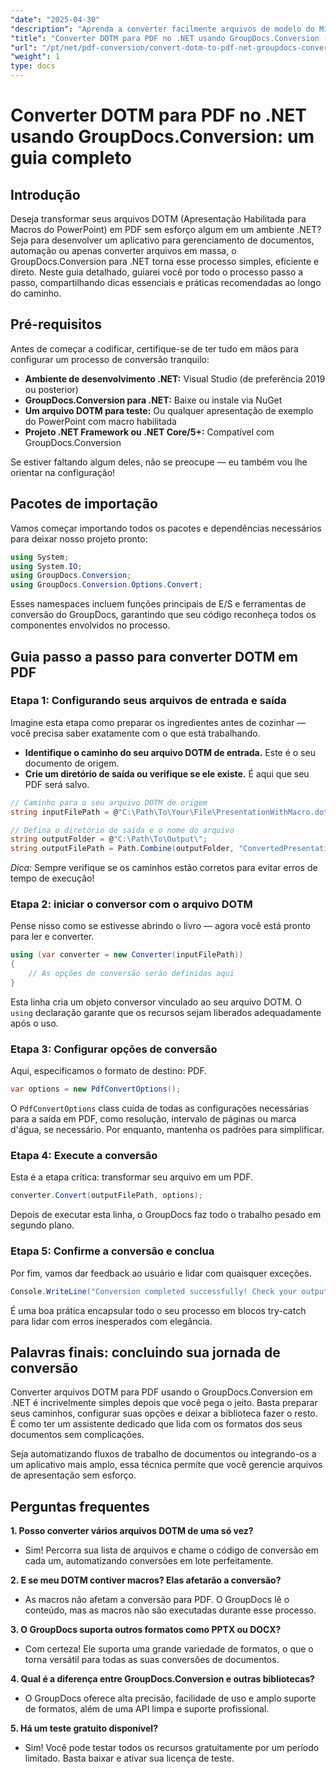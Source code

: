 ```yaml
---
"date": "2025-04-30"
"description": "Aprenda a converter facilmente arquivos de modelo do Microsoft Word (.dotm) em PDFs usando a poderosa biblioteca GroupDocs.Conversion para .NET. Simplifique seu gerenciamento de documentos com eficiência."
"title": "Converter DOTM para PDF no .NET usando GroupDocs.Conversion - Um guia completo"
"url": "/pt/net/pdf-conversion/convert-dotm-to-pdf-net-groupdocs-conversion/"
"weight": 1
type: docs
---
```

# Converter DOTM para PDF no .NET usando GroupDocs.Conversion: um guia completo

## Introdução

Deseja transformar seus arquivos DOTM (Apresentação Habilitada para Macros do PowerPoint) em PDF sem esforço algum em um ambiente .NET? Seja para desenvolver um aplicativo para gerenciamento de documentos, automação ou apenas converter arquivos em massa, o GroupDocs.Conversion para .NET torna esse processo simples, eficiente e direto. Neste guia detalhado, guiarei você por todo o processo passo a passo, compartilhando dicas essenciais e práticas recomendadas ao longo do caminho.

## Pré-requisitos

Antes de começar a codificar, certifique-se de ter tudo em mãos para configurar um processo de conversão tranquilo:

- **Ambiente de desenvolvimento .NET:** Visual Studio (de preferência 2019 ou posterior)
- **GroupDocs.Conversion para .NET:** Baixe ou instale via NuGet
- **Um arquivo DOTM para teste:** Ou qualquer apresentação de exemplo do PowerPoint com macro habilitada
- **Projeto .NET Framework ou .NET Core/5+:** Compatível com GroupDocs.Conversion

Se estiver faltando algum deles, não se preocupe — eu também vou lhe orientar na configuração!


## Pacotes de importação

Vamos começar importando todos os pacotes e dependências necessários para deixar nosso projeto pronto:

```csharp
using System;
using System.IO;
using GroupDocs.Conversion;
using GroupDocs.Conversion.Options.Convert;
```

Esses namespaces incluem funções principais de E/S e ferramentas de conversão do GroupDocs, garantindo que seu código reconheça todos os componentes envolvidos no processo.


## Guia passo a passo para converter DOTM em PDF

### Etapa 1: Configurando seus arquivos de entrada e saída

Imagine esta etapa como preparar os ingredientes antes de cozinhar — você precisa saber exatamente com o que está trabalhando.

- **Identifique o caminho do seu arquivo DOTM de entrada.** Este é o seu documento de origem.
- **Crie um diretório de saída ou verifique se ele existe.** É aqui que seu PDF será salvo.

```csharp
// Caminho para o seu arquivo DOTM de origem
string inputFilePath = @"C:\Path\To\Your\File\PresentationWithMacro.dotm";

// Defina o diretório de saída e o nome do arquivo
string outputFolder = @"C:\Path\To\Output\";
string outputFilePath = Path.Combine(outputFolder, "ConvertedPresentation.pdf");
```

*Dica:* Sempre verifique se os caminhos estão corretos para evitar erros de tempo de execução!

### Etapa 2: iniciar o conversor com o arquivo DOTM

Pense nisso como se estivesse abrindo o livro — agora você está pronto para ler e converter.

```csharp
using (var converter = new Converter(inputFilePath))
{
    // As opções de conversão serão definidas aqui
}
```

Esta linha cria um objeto conversor vinculado ao seu arquivo DOTM. O `using` declaração garante que os recursos sejam liberados adequadamente após o uso.

### Etapa 3: Configurar opções de conversão

Aqui, especificamos o formato de destino: PDF.

```csharp
var options = new PdfConvertOptions();
```

O `PdfConvertOptions` class cuida de todas as configurações necessárias para a saída em PDF, como resolução, intervalo de páginas ou marca d'água, se necessário. Por enquanto, mantenha os padrões para simplificar.

### Etapa 4: Execute a conversão

Esta é a etapa crítica: transformar seu arquivo em um PDF.

```csharp
converter.Convert(outputFilePath, options);
```

Depois de executar esta linha, o GroupDocs faz todo o trabalho pesado em segundo plano.

### Etapa 5: Confirme a conversão e conclua

Por fim, vamos dar feedback ao usuário e lidar com quaisquer exceções.

```csharp
Console.WriteLine("Conversion completed successfully! Check your output at: " + outputFilePath);
```

É uma boa prática encapsular todo o seu processo em blocos try-catch para lidar com erros inesperados com elegância.


## Palavras finais: concluindo sua jornada de conversão

Converter arquivos DOTM para PDF usando o GroupDocs.Conversion em .NET é incrivelmente simples depois que você pega o jeito. Basta preparar seus caminhos, configurar suas opções e deixar a biblioteca fazer o resto. É como ter um assistente dedicado que lida com os formatos dos seus documentos sem complicações.

Seja automatizando fluxos de trabalho de documentos ou integrando-os a um aplicativo mais amplo, essa técnica permite que você gerencie arquivos de apresentação sem esforço.


## Perguntas frequentes

**1. Posso converter vários arquivos DOTM de uma só vez?**  
- Sim! Percorra sua lista de arquivos e chame o código de conversão em cada um, automatizando conversões em lote perfeitamente.

**2. E se meu DOTM contiver macros? Elas afetarão a conversão?**  
- As macros não afetam a conversão para PDF. O GroupDocs lê o conteúdo, mas as macros não são executadas durante esse processo.

**3. O GroupDocs suporta outros formatos como PPTX ou DOCX?**  
- Com certeza! Ele suporta uma grande variedade de formatos, o que o torna versátil para todas as suas conversões de documentos.

**4. Qual é a diferença entre GroupDocs.Conversion e outras bibliotecas?**  
- O GroupDocs oferece alta precisão, facilidade de uso e amplo suporte de formatos, além de uma API limpa e suporte profissional.

**5. Há um teste gratuito disponível?**  
- Sim! Você pode testar todos os recursos gratuitamente por um período limitado. Basta baixar e ativar sua licença de teste.